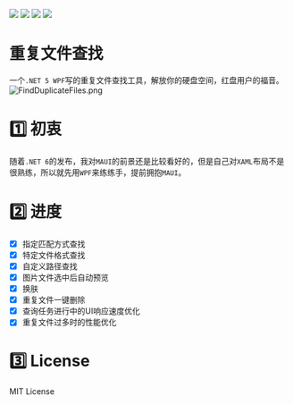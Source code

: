 ![](https://img.shields.io/badge/build-passing-brightgreen)
![](https://img.shields.io/badge/license-MIT-green)
![](https://img.shields.io/badge/version-1.2.0.0-blue)
[![](https://img.shields.io/badge/download-releases-blue)](https://github.com/JiuLing-zhang/FindDuplicateFiles/releases)  

# 重复文件查找
一个`.NET 5 WPF`写的重复文件查找工具，解放你的硬盘空间，红盘用户的福音。  
![FindDuplicateFiles.png](https://i.loli.net/2021/07/14/WZaEK1PTweJfDQR.png)  

# :one: 初衷
随着`.NET 6`的发布，我对`MAUI`的前景还是比较看好的，但是自己对`XAML`布局不是很熟练，所以就先用`WPF`来练练手，提前拥抱`MAUI`。  

# :two: 进度
- [x] 指定匹配方式查找
- [x] 特定文件格式查找
- [x] 自定义路径查找
- [x] 图片文件选中后自动预览
- [x] 换肤
- [x] 重复文件一键删除
- [x] 查询任务进行中的UI响应速度优化
- [x] 重复文件过多时的性能优化

# :three: License
MIT License